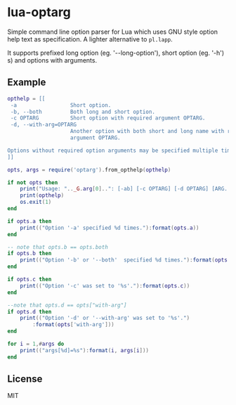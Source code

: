lua-optarg
==========

Simple command line option parser for Lua which uses GNU style option help
text as specification. A lighter alternative to `pl.lapp`.

It supports prefixed long option (eg. '--long-option'), short option
(eg. '-h') s) and options with arguments.


Example
--------
```Lua
opthelp = [[
 -a                 Short option.
 -b, --both         Both long and short option.
 -c OPTARG          Short option with required argument OPTARG.
 -d, --with-arg=OPTARG
                    Another option with both short and long name with reqired
                    argument OPTARG.

Options without required option arguments may be specified multiple times.
]]

opts, args = require('optarg').from_opthelp(opthelp)

if not opts then
	print("Usage: ".._G.arg[0]..": [-ab] [-c OPTARG] [-d OPTARG] [ARG...]")
	print(opthelp)
	os.exit(1)
end

if opts.a then
	print(("Option '-a' specified %d times."):format(opts.a))
end

-- note that opts.b == opts.both
if opts.b then
	print(("Option '-b' or '--both'  specified %d times."):format(opts.both))
end

if opts.c then
	print(("Option '-c' was set to '%s'."):format(opts.c))
end

--note that opts.d == opts["with-arg"]
if opts.d then
	print(("Option '-d' or '--with-arg' was set to '%s'.")
		:format(opts['with-arg']))
end

for i = 1,#args do
	print(("args[%d]=%s"):format(i, args[i]))
end
```

License
-------
MIT


